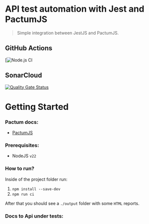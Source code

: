 # API test automation with Jest and PactumJS

> Simple integration between JestJS and PactumJS.

## GitHub Actions

[![Node.js CI](https://github.com/DeivydCharles/prova02-integration-test-deivydcharles/actions)

## SonarCloud

[![Quality Gate Status](https://sonarcloud.io/api/project_badges/measure?project=ugioni_integration-tests-jest&metric=alert_status)](https://sonarcloud.io/summary/new_code?id=ugioni_integration-tests-jest)

# Getting Started

### Pactum docs:
 - [PactumJS](https://pactumjs.github.io/)

### Prerequisites:
 - NodeJS `v22`

### How to run?

Inside of the project folder run:

 1. `npm install --save-dev`
 1. `npm run ci`

After that you should see a `./output` folder with some `HTML` reports.

### Docs to Api under tests: 
[FakeRESTApi.Web V1]: https://fakerestapi.azurewebsites.net/index.html
